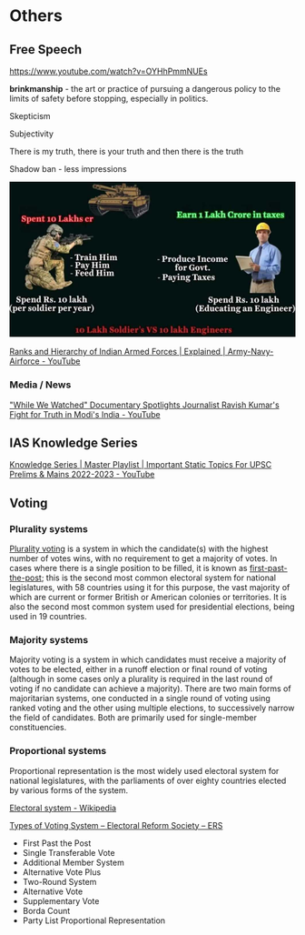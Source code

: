 # Others

## Free Speech

https://www.youtube.com/watch?v=OYHhPmmNUEs

**brinkmanship** - the art or practice of pursuing a dangerous policy to the limits of safety before stopping, especially in politics.

Skepticism

Subjectivity

There is my truth, there is your truth and then there is the truth

Shadow ban - less impressions

![image](../../../media/Politics_Others-image1.jpg)

[Ranks and Hierarchy of Indian Armed Forces | Explained | Army-Navy-Airforce - YouTube](https://www.youtube.com/watch?v=IOwOH69KDd8)

### Media / News

["While We Watched" Documentary Spotlights Journalist Ravish Kumar's Fight for Truth in Modi's India - YouTube](https://www.youtube.com/watch?v=TZRuxFnkVm8)

## IAS Knowledge Series

[Knowledge Series | Master Playlist | Important Static Topics For UPSC Prelims & Mains 2022-2023 - YouTube](https://www.youtube.com/playlist?list=PLkJ-kjtioPGrQ_jYd2rnFyvc4BUSEA8vL)

## Voting

### Plurality systems

[Plurality voting](https://en.wikipedia.org/wiki/Plurality_voting_method "Plurality voting method") is a system in which the candidate(s) with the highest number of votes wins, with no requirement to get a majority of votes. In cases where there is a single position to be filled, it is known as [first-past-the-post](https://en.wikipedia.org/wiki/First-past-the-post_voting "First-past-the-post voting"); this is the second most common electoral system for national legislatures, with 58 countries using it for this purpose, the vast majority of which are current or former British or American colonies or territories. It is also the second most common system used for presidential elections, being used in 19 countries.

### Majority systems

Majority voting is a system in which candidates must receive a majority of votes to be elected, either in a runoff election or final round of voting (although in some cases only a plurality is required in the last round of voting if no candidate can achieve a majority). There are two main forms of majoritarian systems, one conducted in a single round of voting using ranked voting and the other using multiple elections, to successively narrow the field of candidates. Both are primarily used for single-member constituencies.

### Proportional systems

Proportional representation is the most widely used electoral system for national legislatures, with the parliaments of over eighty countries elected by various forms of the system.

[Electoral system - Wikipedia](https://en.wikipedia.org/wiki/Electoral_system)

[Types of Voting System – Electoral Reform Society – ERS](https://www.electoral-reform.org.uk/voting-systems/types-of-voting-system/)

- First Past the Post
- Single Transferable Vote
- Additional Member System
- Alternative Vote Plus
- Two-Round System
- Alternative Vote
- Supplementary Vote
- Borda Count
- Party List Proportional Representation
